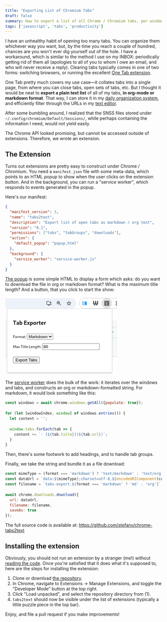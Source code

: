 ```yaml
---
title: "Exporting List of Chromium Tabs"
draft: false
summary: How to export a list of all Chrome / Chromium tabs, per window, per tab group.
tags: ['javascript', 'tabs', 'productivity']
---
```


I have an unhealthy habit of opening too many tabs.
You can organize them whichever way you want, but, by the time you reach a couple of hundred, chances are you won't ever dig yourself out of the hole.
I have a workaround, which is similar to the method I use on my INBOX: periodically getting rid of them all (apologies to all of you to whom I owe an email, and who will never receive a reply).
Clearing tabs typically comes in one of two forms: switching browsers, or running the excellent [One Tab extension](https://www.one-tab.com/).

One Tab pretty much covers my use case—it collates tabs into a single page, from where you can close tabs, open sets of tabs, etc.
But I thought it would be neat to **export a plain text list** of all of my tabs, **in org-mode or markdown format**.
That way, I can store it in my [daily organization system](https://orgmode.org/), and efficiently filter through the URLs in my [text editor](https://www.gnu.org/software/emacs/).

After some bumbling around, I realized that the SNSS files stored
under `~/.config/chromium/Default/Sessions/`, while perhaps containing
the information I need, would not yield easily.

The Chrome API looked promising, but cannot be accessed outside of
extensions. Therefore, we wrote an extension.

## The Extension

Turns out extensions are pretty easy to construct under Chrome / Chromium.
You need a `manifest.json` file with some meta-data, which points to an HTML popup to show when the user clicks on the extension button.
And in the background, you can run a "service worker", which responds to events generated in the popup.

Here's our manifest:

```json
{
  "manifest_version": 3,
  "name": "tabs2text",
  "description": "Export list of open tabs as markdown / org text",
  "version": "0.1",
  "permissions": ["tabs", "tabGroups", "downloads"],
  "action": {
    "default_popup": "popup.html"
  },
  "background": {
    "service_worker": "service-worker.js"
  }
}
```

[The popup](https://github.com/stefanv/chrome-tabs2text/blob/main/popup.html) is some simple HTML to display a form which asks: do you want to download the file in org or markdown format?
What is the maximum title length?
And a button, that you click to start the show:

![Screenshot of tabs2text in action](tabs2text.png)

The [service worker](https://github.com/stefanv/chrome-tabs2text/blob/main/service-worker.js) does the bulk of the work: it iterates over the windows and tabs, and constructs an org or markdown-formatted string.
For markdown, it would look something like this:

```js
const windows = await chrome.windows.getAll({populate: true});

for (let [windowIndex, window] of windows.entries()) {
  let content = '';

  window.tabs.forEach(tab => {
    content += `- [${tab.title}](${tab.url})`;
  }
}
```

Then, there's some footwork to add headings, and to handle tab groups.

Finally, we take the string and bundle it as a file download:

```js
const mimeType = (format === 'markdown') ? 'text/markdown' : 'text/org';
const dataUrl = `data:${mimeType};charset=utf-8,${encodeURIComponent(content)}`;
const filename = `tabs-export.${format === 'markdown' ? 'md' : 'org'}`;

await chrome.downloads.download({
  url: dataUrl,
  filename: filename,
  saveAs: true
});
```

The full source code is available at: https://github.com/stefanv/chrome-tabs2text

## Installing the extension

Obviously, you should not run an extension by a stranger (me!) without [reading the code](https://github.com/stefanv/chrome-tabs2text).
Once you're satisfied that it does what it's supposed to, here are the steps for installing the extension:

1. Clone or download [the repository](https://github.com/stefanv/chrome-tabs2text).
2. In Chrome, navigate to Extensions -> Manage Extensions, and toggle the "Developer Mode" button at the top right.
3. Click "Load unpacked", and select the repository directory from (1).
4. `tabs2text` should now be visible under the list of extensions (typically a little puzzle piece in the top bar).

Enjoy, and file a pull request if you make improvements!
